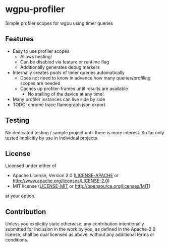 # wgpu-profiler
Simple profiler scopes for wgpu using timer queries

## Features

* Easy to use profiler scopes
  * Allows nesting!
  * Can be disabled via feature or runtime flag
  * Additionally generates debug markers 
* Internally creates pools of timer queries automatically
  * Does not need to know in advance how many queries/profiling scopes are needed
  * Caches up profiler-frames until results are available
    * No stalling of the device at any time!
* Many profiler instances can live side by side
* TODO: chrome trace flamegraph json export

## Testing

No dedicated testing / sample project until there is more interest.
So far only tested implicitly by use in individual projects.

## License

Licensed under either of

 * Apache License, Version 2.0
   ([LICENSE-APACHE](LICENSE-APACHE) or http://www.apache.org/licenses/LICENSE-2.0)
 * MIT license
   ([LICENSE-MIT](LICENSE-MIT) or http://opensource.org/licenses/MIT)

at your option.

## Contribution

Unless you explicitly state otherwise, any contribution intentionally submitted
for inclusion in the work by you, as defined in the Apache-2.0 license, shall be
dual licensed as above, without any additional terms or conditions.